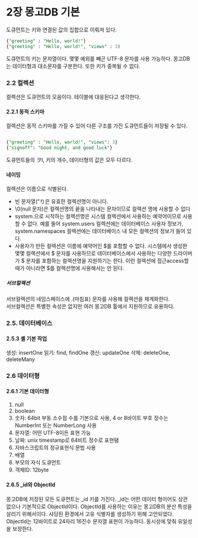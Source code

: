 # 2장 몽고DB 기본
도큐먼트는 키와 연결된 값의 집합으로 이뤄져 있다.
```sql
{"greeting" : "Hello, world!"}
{"greeting" : "Hello, world!", "views" : 3)
```
도큐먼트의 키는 문자열이다. 몇몇 예외를 빼곤 UTF-8 문자를 사용 가능하다.
몽고DB는 데이터형과 대소문자를 구분한다.
또한 키가 중복될 수 없다.

### 2.2 컬렉션
컬렉션은 도큐먼트의 모음이다. 테이블에 대응된다고 생각한다.

#### 2.2.1 동적 스키마
컬렉션은 동적 스키마를 가질 수 있어 다른 구조를 가진 도큐먼트들이 저장될 수 있다.
```sql

{"greeting" : "Hello, world!", "views": 3} 
{"signoff": "Good night, and good luck"}
```

도큐먼트들의 ヲI, 키의 개수, 데이터형의 값은 모두 다르다. 

#### 네이밍
컬렉션은 이름으로 식별된다.
* 빈 문자열(”り은 유효한 컬렉션명이 아니다. 
* \0(null 문자)은 컬렉션명의 끝을 나타내는 문자이므로 컬렉션 명에 사용할 수 없다
* system.으로 시작하는 컬렉션명은 시스템 컬렉션에서 사용하는 예약어이므로 사용할 수 없다. 예를 들어 system.users 컬렉션에는 
데이터베이스 사용자 정보가, system.namespaces 컬렉션에는 데이터베이스 내 모든 컬렉션의 정보가 들어 있다.
* 사용자가 만든 컬렉션은 이름에 예약어인 $를 포함할 수 없다. 시스템에서 생성한 몇몇 컬렉션에서 $ 문자를 사용하므로 
데이터베이스에서 사용하는 다양한 드라이버가 $ 문자를 포함하는 컬렉션명을 지원하기는 한다. 이런 컬렉션에 접근access할 때가 
아니라면 $를 컬렉션명에 사용해서는 안 된다.

##### 서브컬렉션
서브컬렉션의 네임스페이스에 .(마침표) 문자를 사용해 컬렉션을 체계화한다.  
서브컬렉션은 특별한 속성은 없지만 여러 몽고DB 툴에서 지원하므로 유용하다.

### 2.5. 데이터베이스
#### 2.5.3 셸 기본 작업
생성: insertOne
읽기: find, findOne
갱신: updateOne
삭제: deleteOne, deleteMany

### 2.6 데이터형
#### 2.6.1 기본 데이터형
1. null
2. boolean
3. 숫자: 64bit 부동 소수점 수를 기본으로 사용, 4 or 8바이트 부호 정수는 NumberInt 또는 NumberLong 사용
4. 문자열: 어떤 UTF-8이든 표현 가능
5. 날짜: unix timestamp로 64비트 정수로 표현됌
6. 자바스크립트의 정규표현식 문법 사용
7. 배열
8. 부모의 자식 도큐먼트
9. 객체ID: 12byte

#### 2.6.5 _id와 ObjectId
몽고DB에 저장된 모든 도큐먼트는 _id 키를 가진다. _id는 어떤 데이터 형이어도 상관 없으나 기본적으로 ObjectId이다.
ObjectId를 사용하는 이유는 몽고DB의 분산 특성을 살리기 위해서이다. 샤딩된 환경에서 고유 식별자를 생성하기 위해 고안되었다.
ObjectId는 12바이트로 24자리 16진수 문자열 표현이 가능하다. 동시성에 맞춰 유일성을 보장한다.